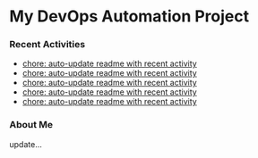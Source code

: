 # My DevOps Automation Project

### Recent Activities
<!-- activity:START -->
- [chore: auto-update readme with recent activity](https://github.com/kaigiii/mybowling-app/commit/069f760e0b5cc741bb8ce411e055ae7b1b71f146)
- [chore: auto-update readme with recent activity](https://github.com/kaigiii/mybowling-app/commit/34f78acfc816a2934009c31038092740673fb5c7)
- [chore: auto-update readme with recent activity](https://github.com/kaigiii/mybowling-app/commit/e147973249be123d3192235dcf5e705285b0a9f0)
- [chore: auto-update readme with recent activity](https://github.com/kaigiii/mybowling-app/commit/3da12beed8015d1d17ba5efdce085706266be6da)
- [chore: auto-update readme with recent activity](https://github.com/kaigiii/mybowling-app/commit/9e52f69a12b1d400b622a9830aa47c85972dff69)
<!-- activity:END -->

### About Me
<!-- MYLINKS:START -->
<!-- MYLINKS:END -->

update...
